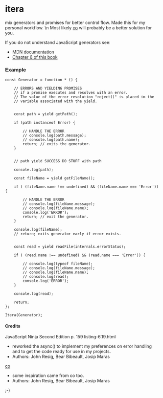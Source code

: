 # itera

mix generators and promises for better control flow.
Made this for my personal workflow. \n  Most likely [co](https://www.npmjs.com/package/co) will 
probably be a better solution for you.

If you do not understand JavaScript generators see:
* [MDN documentation](https://developer.mozilla.org/en-US/docs/Web/JavaScript/Guide/Iterators_and_Generators)
* [Chapter 6 of this book](https://www.manning.com/books/secrets-of-the-javascript-ninja-second-edition)


### Example

```
const Generator = function * () {

    // ERRORS AND YIELDING PROMISES
    // if a promise executes and resolves with an error.
    // The value of the error resolution "reject()" is placed in the
    // variable associated with the yield.


    const path = yield getPath();

    if (path instanceof Error) {

        // HANDLE THE ERROR
        // console.log(path.message);
        // console.log(path.name);
        return; // exits the generator.
    }


    // path yield SUCCESS DO STUFF with path  

    console.log(path);

    const fileName = yield getFileName();

    if ( (fileName.name !== undefined) && (fileName.name === 'Error')) {

        // HANDLE THE ERROR
        // console.log(fileName.message);
        // console.log(fileName.name);
        console.log('ERROR');
        return; // exit the generator.
    }

    console.log(fileName);
    // return; exits generator early if error exists.


    const read = yield readFile(internals.errorStatus);

    if ( (read.name !== undefined) && (read.name === 'Error')) {

        // console.log(typeof fileName);
        // console.log(fileName.message);
        // console.log(fileName.name);
        // console.log(read);
        console.log('ERROR');
    }

    console.log(read);

    return;
};

Itera(Generator);
```


#### Credits
JavaScript Ninja Second Edition p. 159 listing-6.19.html 
* reworked the async() to implement my preferences on error handling
  and to get the code ready for use in my projects.
* Authors: John Resig, Bear Bibeault, Josip Maras

[co](https://www.npmjs.com/package/co)
* some inspiration came from co too.
* Authors: John Resig, Bear Bibeault, Josip Maras

;-)

